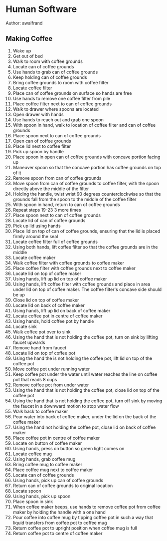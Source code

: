 # Human Software

Author: awalfrand

## Making Coffee

  1. Wake up
  2. Get out of bed
  3. Walk to room with coffee grounds
  4. Locate can of coffee grounds
  5. Use hands to grab can of coffee grounds
  6. Keep holding can of coffee grounds
  6. Bring coffee grounds to room with coffee filter
  7. Locate coffee filter
  8. Place can of coffee grounds on surface so hands are free
  9. Use hands to remove one coffee filter from pile
  10. Place coffee filter next to can of coffee grounds
  11. Walk to drawer where spoons are located
  12. Open drawer with hands
  13. Use hands to reach out and grab one spoon
  14. With spoon in hand, walk to location of coffee filter and can of coffee grounds
  15. Place spoon next to can of coffee grounds
  16. Open can of coffee grounds
  17. Place lid next to coffee filter
  18. Pick up spoon by handle
  19. Place spoon in open can of coffee grounds with concave portion facing up
  20. Maneuver spoon so that the concave portion has coffee grounds on top of it
  21. Remove spoon from can of coffee grounds
  22. Move spoon from can of coffee grounds to coffee filter, with the spoon directly above the middle of the filter
  23. Holding the handle, twist wrist 90 degrees counterclockwise so that the grounds fall from the spoon to the middle of the coffee filter
  24. With spoon in hand, return to can of coffee grounds
  25. Repeat steps 19-23 3 more times
  26. Place spoon next to can of coffee grounds
  27. Locate lid of can of coffee grounds
  28. Pick up lid using hands
  29. Place lid on top of can of coffee grounds, ensuring that the lid is placed firmly around the seal
  30. Locate coffee filter full of coffee grounds
  31. Using both hands, lift coffee filter so that the coffee grounds are in the middle
  32. Locate coffee maker
  33. Walk coffee filter with coffee grounds to coffee maker
  34. Place coffee filter with coffee grounds next to coffee maker
  35. Locate lid on top of coffee maker
  36. Using hands, lift up lid on top of coffee maker
  37. Using hands, lift coffee filter with coffee grounds and place in area under lid on top of coffee maker. The coffee filter's concave side should be up
  38. Close lid on top of coffee maker
  39. Locate lid on back of coffee maker
  40. Using hands, lift up lid on back of coffee maker
  41. Locate coffee pot in centre of coffee maker
  42. Using hands, hold coffee pot by handle
  43. Locate sink
  44. Walk coffee pot over to sink
  45. Using the hand that is not holding the coffee pot, turn on sink by lifting faucet upwards
  46. Remove hand from faucet
  47. Locate lid on top of coffee pot
  48. Using the hand the is not holding the coffee pot, lift lid on top of the coffee pot
  49. Move coffee pot under running water
  50. Keep coffee pot under the water until water reaches the line on coffee pot that reads 8 cups
  51. Remove coffee pot from under water
  52. Using the hand that is not holding the coffee pot, close lid on top of the coffee pot
  53. Using the hand that is not holding the coffee pot, turn off sink by moving the faucet in a downward motion to stop water flow
  54. Walk back to coffee maker
  55. Pour water into back of coffee maker, under the lid on the back of the coffee maker
  56. Using the hand not holding the coffee pot, close lid on back of coffee maker
  57. Place coffee pot in centre of coffee maker
  58. Locate on button of coffee maker
  59. Using hands, press on button so green light comes on
  60. Locate coffee mug
  61. Using hands, grab coffee mug
  62. Bring coffee mug to coffee maker
  63. Place coffee mug next to coffee maker
  64. Locate can of coffee grounds
  65. Using hands, pick up can of coffee grounds
  66. Return can of coffee grounds to original location
  67. Locate spoon
  68. Using hands, pick up spoon
  69. Place spoon in sink
  70. When coffee maker beeps, use hands to remove coffee pot from coffee maker by holding the handle with a one hand
  71. Pour coffee into coffee mug by tipping coffee pot in such a way that liquid transfers from coffee pot to coffee mug
  72. Return coffee pot to upright position when coffee mug is full
  73. Return coffee pot to centre of coffee maker
